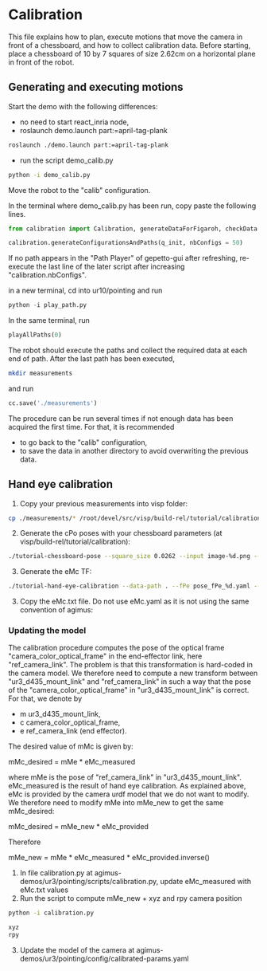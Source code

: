 # Calibration

This file explains how to plan, execute motions that move the camera in front
of a chessboard, and how to collect calibration data. 
Before starting, place a chessboard of 10 by 7 squares of size 2.62cm
on a horizontal plane in front of the robot.

## Generating and executing motions

Start the demo with the following differences:

  - no need to start react_inria node,
  - roslaunch demo.launch part:=april-tag-plank
```bash
roslaunch ./demo.launch part:=april-tag-plank
```
  - run the script demo_calib.py  
```bash
python -i demo_calib.py
```

Move the robot to the "calib" configuration.

In the terminal where demo_calib.py has been run, copy paste the
following lines. 
```python
from calibration import Calibration, generateDataForFigaroh, checkData

calibration.generateConfigurationsAndPaths(q_init, nbConfigs = 50)
```

If no path appears in the "Path Player" of gepetto-gui after
refreshing, re-execute the last line of the later script after
increasing "calibration.nbConfigs".

in a new terminal, cd into ur10/pointing and run
```python
python -i play_path.py
```

In the same terminal, run
```python
playAllPaths(0)
```

The robot should execute the paths and collect the required data at each end
of path. After the last path has been executed,
```bash
mkdir measurements
```
and run
```python
cc.save('./measurements')
```

The procedure can be run several times if not enough data has been
acquired the first time. For that, it is recommended

  - to go back to the "calib" configuration,
  - to save the data in another directory to avoid overwriting the previous data.

## Hand eye calibration

1. Copy your previous measurements into visp folder:

```bash
cp ./measurements/* /root/devel/src/visp/build-rel/tutorial/calibration

```
2. Generate the cPo poses with your chessboard parameters (at visp/build-rel/tutorial/calibration):
```bash
./tutorial-chessboard-pose --square_size 0.0262 --input image-%d.png --intrinsic camera.xml --output pose_cPo_%d.yaml
```
3. Generate the eMc TF:
```bash
./tutorial-hand-eye-calibration --data-path . --fPe pose_fPe_%d.yaml --cPo pose_cPo_%d.yaml --output eMc.yaml
```
3. Copy the eMc.txt file. Do not use eMc.yaml as it is not using the same convention of agimus:

### Updating the model

The calibration procedure computes the pose of the optical frame
"camera_color_optical_frame" in the end-effector link, here "ref_camera_link".
The problem is that this transformation is hard-coded in the camera model.
We therefore need to compute a new transform between "ur3_d435_mount_link"
and "ref_camera_link" in such a way that the pose of the
"camera_color_optical_frame" in "ur3_d435_mount_link" is correct. For that,
we denote by

  - m ur3_d435_mount_link,
  - c camera_color_optical_frame,
  - e ref_camera_link (end effector).

The desired value of mMc is given by:

  mMc_desired = mMe * eMc_measured

where mMe is the pose of "ref_camera_link" in "ur3_d435_mount_link".
eMc_measured is the result of hand eye calibration. As explained above,
eMc is provided by the camera urdf model that we do not want to modify. We
therefore need to modify mMe into mMe_new to get the same mMc_desired:

  mMc_desired = mMe_new * eMc_provided

Therefore

  mMe_new = mMe * eMc_measured * eMc_provided.inverse()

1. In file calibration.py at agimus-demos/ur3/pointing/scripts/calibration.py, update eMc_measured with eMc.txt values
2. Run the script to compute mMe_new + xyz and rpy camera position
```bash
python -i calibration.py
```
```python
xyz
rpy
```
3. Update the model of the camera at agimus-demos/ur3/pointing/config/calibrated-params.yaml
